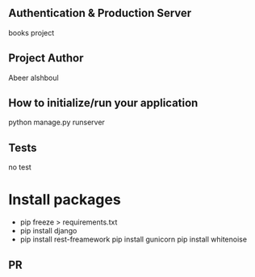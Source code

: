 ## Authentication & Production Server

books project

## Project Author

Abeer alshboul

## How to initialize/run your application

python manage.py runserver

## Tests

no test

# Install packages

* pip freeze > requirements.txt 
* pip install django
* pip install rest-freamework
pip install gunicorn
pip install whitenoise

## PR